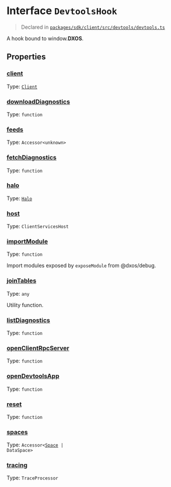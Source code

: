 # Interface `DevtoolsHook`
> Declared in [`packages/sdk/client/src/devtools/devtools.ts`]()

A hook bound to window.__DXOS__.
## Properties
### [client](https://github.com/dxos/dxos/blob/175437b91/packages/sdk/client/src/devtools/devtools.ts#L23)
Type: <code>[Client](/api/@dxos/client/classes/Client)</code>



### [downloadDiagnostics](https://github.com/dxos/dxos/blob/175437b91/packages/sdk/client/src/devtools/devtools.ts#L36)
Type: <code>function</code>



### [feeds](https://github.com/dxos/dxos/blob/175437b91/packages/sdk/client/src/devtools/devtools.ts#L29)
Type: <code>Accessor&lt;unknown&gt;</code>



### [fetchDiagnostics](https://github.com/dxos/dxos/blob/175437b91/packages/sdk/client/src/devtools/devtools.ts#L47)
Type: <code>function</code>



### [halo](https://github.com/dxos/dxos/blob/175437b91/packages/sdk/client/src/devtools/devtools.ts#L30)
Type: <code>[Halo](/api/@dxos/client/interfaces/Halo)</code>



### [host](https://github.com/dxos/dxos/blob/175437b91/packages/sdk/client/src/devtools/devtools.ts#L24)
Type: <code>ClientServicesHost</code>



### [importModule](https://github.com/dxos/dxos/blob/175437b91/packages/sdk/client/src/devtools/devtools.ts#L43)
Type: <code>function</code>

Import modules exposed by  `exposeModule`  from @dxos/debug.

### [joinTables](https://github.com/dxos/dxos/blob/175437b91/packages/sdk/client/src/devtools/devtools.ts#L52)
Type: <code>any</code>

Utility function.

### [listDiagnostics](https://github.com/dxos/dxos/blob/175437b91/packages/sdk/client/src/devtools/devtools.ts#L45)
Type: <code>function</code>



### [openClientRpcServer](https://github.com/dxos/dxos/blob/175437b91/packages/sdk/client/src/devtools/devtools.ts#L32)
Type: <code>function</code>



### [openDevtoolsApp](https://github.com/dxos/dxos/blob/175437b91/packages/sdk/client/src/devtools/devtools.ts#L34)
Type: <code>function</code>



### [reset](https://github.com/dxos/dxos/blob/175437b91/packages/sdk/client/src/devtools/devtools.ts#L38)
Type: <code>function</code>



### [spaces](https://github.com/dxos/dxos/blob/175437b91/packages/sdk/client/src/devtools/devtools.ts#L28)
Type: <code>Accessor&lt;[Space](/api/@dxos/client/interfaces/Space) | DataSpace&gt;</code>



### [tracing](https://github.com/dxos/dxos/blob/175437b91/packages/sdk/client/src/devtools/devtools.ts#L26)
Type: <code>TraceProcessor</code>



    